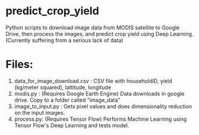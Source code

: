 # predict_crop_yield
Python scripts to download image data from MODIS satellite to Google Drive, then process the images, and predict crop yield using Deep Learning. (Currently suffering from a serious lack of data)

# Files:
1. data_for_image_download.csv : CSV file with householdID, yield (kg/meter squared), lattitude, longitude
2. modis.py : (Requires Google Earth Engine) Data downloads in google drive. Copy to a folder called "image_data"
3. image_to_input.py : Gets pixel values and does dimensionality reduction on the input images.
4. process.py: (Requires Tensor Flow) Performs Machine Learning using Tensor Flow's Deep Learning and tests model. 